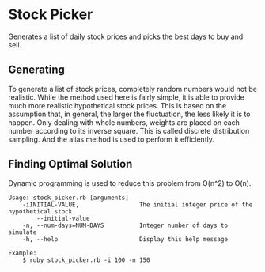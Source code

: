 Stock Picker
========================
Generates a list of daily stock prices and picks the best days to buy and sell.

Generating
------------------------
To generate a list of stock prices, completely random numbers would not be realistic. While the method used here is fairly simple, it is able to provide much more realistic hypothetical stock prices. This is based on the assumption that, in general, the larger the fluctuation, the less likely it is to happen. Only dealing with whole numbers, weights are placed on each number according to its inverse square. This is called discrete distribution sampling. And the alias method is used to perform it efficiently.

Finding Optimal Solution
------------------------
Dynamic programming is used to reduce this problem from O(n^2) to O(n).


```
Usage: stock_picker.rb [arguments]
    -iINITIAL-VALUE,                 The initial integer price of the hypothetical stock
        --initial-value
    -n, --num-days=NUM-DAYS          Integer number of days to simulate
    -h, --help                       Display this help message

Example:
    $ ruby stock_picker.rb -i 100 -n 150
```
